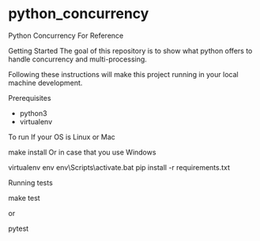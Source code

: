 # python_concurrency
Python Concurrency For Reference

Getting Started
The goal of this repository is to show what python offers to handle concurrency and multi-processing.

Following these instructions will make this project running in your local machine development.

Prerequisites
- python3
- virtualenv

To run
If your OS is Linux or Mac

make install
Or in case that you use Windows

virtualenv env
env\Scripts\activate.bat
pip install -r requirements.txt

Running tests

make test

or

pytest
